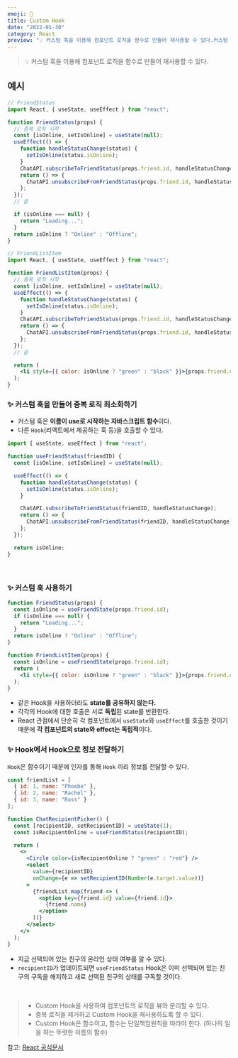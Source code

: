 ```yaml
---
emoji: 🧪
title: Custom Hook
date: "2022-01-30"
category: React
preview: "💡 커스텀 훅을 이용해 컴포넌트 로직을 함수로 만들어 재사용할 수 있다.커스텀 훅은 이름이 use로 시작하는 자바스크립트 함수이다. 다른 Hook (리액트에서 제공하는 훅 등)을 호출할 수 있다. 같은 Hook을 사용하더라도 state를 공유하지 않는다. 각각의 Hook에 대한 호출은 서로 독립된 state를 반환한다. React 관점에서 단순히 각 컴포넌트에서 useState와 useEffect를 호출한 것이기 때문에 각 컴포넌트의 state와 effect는 독립적이다. Hook은 함수이기 때문에 인자를 통해 Hook끼리 정보를 전달할 수 있다."
---
```


> 💡 커스텀 훅을 이용해 컴포넌트 로직을 함수로 만들어 재사용할 수 있다.

## 예시

```jsx
// FriendStatus
import React, { useState, useEffect } from "react";

function FriendStatus(props) {
  // 중복 로직 시작
  const [isOnline, setIsOnline] = useState(null);
  useEffect(() => {
    function handleStatusChange(status) {
      setIsOnline(status.isOnline);
    }
    ChatAPI.subscribeToFriendStatus(props.friend.id, handleStatusChange);
    return () => {
      ChatAPI.unsubscribeFromFriendStatus(props.friend.id, handleStatusChange);
    };
  });
  // 끝

  if (isOnline === null) {
    return "Loading...";
  }
  return isOnline ? "Online" : "Offline";
}
```

```jsx
// FriendListItem
import React, { useState, useEffect } from "react";

function FriendListItem(props) {
  // 중복 로직 시작
  const [isOnline, setIsOnline] = useState(null);
  useEffect(() => {
    function handleStatusChange(status) {
      setIsOnline(status.isOnline);
    }
    ChatAPI.subscribeToFriendStatus(props.friend.id, handleStatusChange);
    return () => {
      ChatAPI.unsubscribeFromFriendStatus(props.friend.id, handleStatusChange);
    };
  });
  // 끝

  return (
    <li style={{ color: isOnline ? "green" : "black" }}>{props.friend.name}</li>
  );
}
```

### ✨ 커스텀 훅을 만들어 중복 로직 최소화하기

- 커스텀 훅은 **이름이 use로 시작하는 자바스크립트 함수**이다.
- 다른 `Hook`(리액트에서 제공하는 훅 등)을 호출할 수 있다.

```jsx
import { useState, useEffect } from "react";

function useFriendStatus(friendID) {
  const [isOnline, setIsOnline] = useState(null);

  useEffect(() => {
    function handleStatusChange(status) {
      setIsOnline(status.isOnline);
    }

    ChatAPI.subscribeToFriendStatus(friendID, handleStatusChange);
    return () => {
      ChatAPI.unsubscribeFromFriendStatus(friendID, handleStatusChange);
    };
  });

  return isOnline;
}
```

<br/>

### ✨ 커스텀 훅 사용하기

```jsx
function FriendStatus(props) {
  const isOnline = useFriendState(props.friend.id);
  if (isOnline === null) {
    return "Loading...";
  }
  return isOnline ? "Online" : "Offline";
}
```

```jsx
function FriendListItem(props) {
  const isOnline = useFriendState(props.friend.id);
  return (
    <li style={{ color: isOnline ? "green" : "black" }}>{props.friend.name}</li>
  );
}
```

- 같은 Hook을 사용하더라도 **state를 공유하지 않는다.**
- 각각의 Hook에 대한 호출은 서로 **독립**된 state를 반환한다.
- React 관점에서 단순히 각 컴포넌트에서 `useState`와 `useEffect`를 호출한 것이기 때문에 **각 컴포넌트의 state와 effect는 독립적**이다.

### ✨ Hook에서 Hook으로 정보 전달하기

`Hook`은 함수이기 때문에 인자를 통해 `Hook` 끼리 정보를 전달할 수 있다.

```jsx
const friendList = [
  { id: 1, name: "Phoebe" },
  { id: 2, name: "Rachel" },
  { id: 3, name: "Ross" }
];

function ChatRecipientPicker() {
  const [recipientID, setRecipientID] = useState(1);
  const isRecipientOnline = useFriendStatus(recipientID);

  return (
    <>
      <Circle color={isRecipientOnline ? "green" : "red"} />
      <select
        value={recipientID}
        onChange={e => setRecipientID(Number(e.target.value))}
      >
        {friendList.map(friend => (
          <option key={friend.id} value={friend.id}>
            {friend.name}
          </option>
        ))}
      </select>
    </>
  );
}
```

- 지금 선택되어 있는 친구의 온라인 상태 여부를 알 수 있다.
- `recipientID`가 업데이트되면 `useFriendStatus` Hook은 이미 선택되어 있는 친구의 구독을 해지하고 새로 선택된 친구의 상태를 구독할 것이다.

<br/>

> - Custom Hook을 사용하여 컴포넌트의 로직을 뷰와 분리할 수 있다.
> - 중복 로직을 제거하고 Custom Hook을 재사용하도록 할 수 있다.
> - Custom Hook은 함수이고, 함수는 단일책임원칙을 따라야 한다. (하나의 일을 하는 뚜렷한 이름의 함수)

참고: [React 공식문서](https://ko.reactjs.org/docs/hooks-custom.html)
